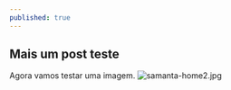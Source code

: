 ```yaml
---
published: true
---
```



## Mais um post teste

Agora vamos testar uma imagem.
![samanta-home2.jpg]({{site.baseurl}}/_posts/samanta-home2.jpg)

